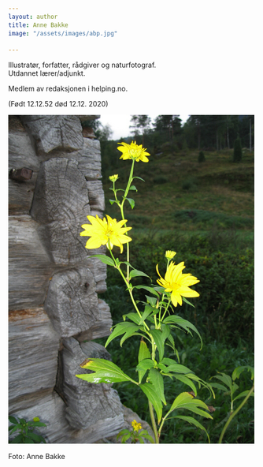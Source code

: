 ```yaml
---
layout: author
title: Anne Bakke
image: "/assets/images/abp.jpg"

---
```

Illustratør, forfatter, rådgiver og naturfotograf.  
Utdannet lærer/adjunkt.

Medlem av redaksjonen i helping.no.

(Født 12.12.52 død 12.12. 2020)

![](/assets/images/ab5.JPG)

Foto: Anne Bakke